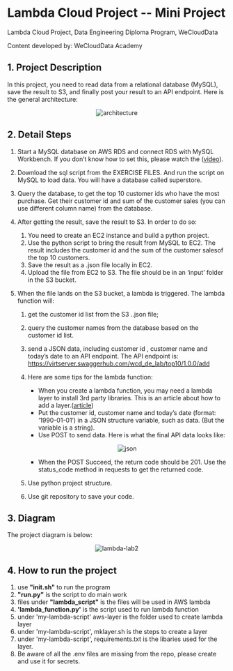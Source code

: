 # Lambda Cloud Project -- Mini Project

Lambda Cloud Project, Data Engineering Diploma Program, WeCloudData

Content developed by: WeCloudData Academy


## 1. Project Description

In this project, you need to read data from a relational database (MySQL), save the result to S3, and finally post your result to an API endpoint. Here is the general architecture:

<p align="center">
    <img src="https://user-images.githubusercontent.com/108837052/194605139-52a6fc33-4ee7-46dd-b5fc-21fa5bf92e6f.png" alt="architecture"/>
</p>

## 2. Detail Steps

1. Start a MySQL database on AWS RDS and connect RDS with MySQL Workbench. If you don’t know how to set this, please watch the ([video](https://www.youtube.com/watch?v=Ng_zi11N4_c)).
2. Download the sql script from the EXERCISE FILES. And run the script on MySQL to load data. You will have a database called superstore.
3. Query the database, to get the top 10 customer ids who have the most purchase. Get their customer id and sum of the customer sales (you can use different column name) from the database.
4. After getting the result, save the result to S3. In order to do so:
    1) You need to create an EC2 instance and build a python project.
    2) Use the python script to bring the result from MySQL to EC2. The result includes the customer id and the sum of the customer salesof the top 10 customers.
    3) Save the result as a .json file locally in EC2.
    4) Upload the file from EC2 to S3. The file should be in an ‘input’ folder in the S3 bucket. 

5. When the file lands on the S3 bucket, a lambda is triggered. The lambda function will:
    1) get the customer id list from the S3 ..json file;
    2) query the customer names from the database based on the customer id list.
    3) send a JSON data, including customer id , customer name and today’s date to an API endpoint. The API endpoint is: https://virtserver.swaggerhub.com/wcd_de_lab/top10/1.0.0/add
    4) Here are some tips for the lambda function: 
        * When you create a lambda function, you may need a lambda layer to install 3rd party libraries. This is an article about how to add a layer.([article](https://towardsdatascience.com/building-custom-layers-on-aws-lambda-35d17bd9abbb))
        * Put the customer id, customer name and today’s date (format: ‘1990-01-01’) in a JSON structure variable, such as data. (But the variable is a string).
        * Use POST to send data. Here is what the final API data looks like: 
        
        <p align="center">
            <img src="https://user-images.githubusercontent.com/108837052/194609243-0abe3f13-dc76-473a-b51e-0b0f916bc72c.jpg" alt="json"/>
        </p>
        

        
        * When the POST Succeed, the return code should be 201. Use the status_code method in requests to get the returned code. 

    5) Use python project structure.
    6) Use git repository to save your code. 


## 3. Diagram
The project diagram is below:

<p align="center">
    <img src="https://user-images.githubusercontent.com/108837052/194732445-3ce4dfc7-846f-455a-b045-ece143b4302f.JPG" alt="lambda-lab2"/>
</p>


## 4. How to run the project



1. use **"init.sh"** to run the program
2. **"run.py"** is the script to do main work
3. files under **"lambda_script"** is the files will be used in AWS lambda
4. **'lambda_function.py'** is the script used to run lambda function
5. under 'my-lambda-script' aws-layer is the folder used to create lambda layer
6. under 'my-lambda-script', mklayer.sh is the steps to create a layer
7. under 'my-lambda-script', requirements.txt is the libaries used for the layer.
8. Be aware of all the .env files are missing from the repo, please create and use it for secrets.

